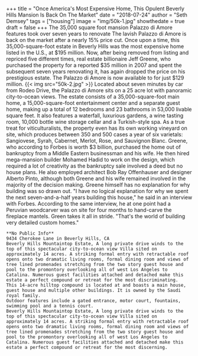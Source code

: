 +++
title = "Once America's Most Expensive Home, This Opulent Beverly Hills Mansion Is Back On The Market"
date = "2018-07-24"
author = "Seth Demsey"
tags = ["housing"]
image = "img/50k-1.jpg"
showthedate = true
draft = false
+++
The 35,000 square foot mansion Palazzo di Amore features took over seven years to renovate 
The lavish Palazzo di Amore is back on the market after a nearly 15% price cut. Once upon a time, this 35,000-square-foot estate in Beverly Hills was the most expensive home listed in the U.S., at $195 million. Now, after being removed from listing and repriced five different times, real estate billionaire Jeff Greene, who purchased the property for a reported $35 million in 2007 and spent the subsequent seven years renovating it, has again dropped the price on his prestigious estate. The Palazzo di Amore is now available to for just $129 million. 
{{< img src="50k-2.jpg" >}}
Located about seven minutes by car from Rodeo Drive, the Palazzo di Amore sits on a 25 acre lot with panoramic city-to-ocean views. The estate consists of a 35,000-square-foot main home, a 15,000-square-foot entertainment center and a separate guest home, making up a total of 12 bedrooms and 23 bathrooms in 53,000 livable square feet. 
It also features a waterfall, luxurious gardens, a wine tasting room, 10,000 bottle wine storage cellar and a Turkish-style spa. As a true treat for viticulturalists, the property even has its own working vineyard on site, which produces between 350 and 500 cases a year of six varietals: Sangiovese, Syrah, Cabernet, Merlot, Rose, and Sauvignon Blanc. 
Greene, who according to Forbes is worth $3 billion, purchased the home out of bankruptcy from a Middle Eastern businessman and his wife. He then hired mega-mansion builder Mohamed Hadid to work on the design, which required a lot of creativity as the bankruptcy sale involved a deed but no house plans. He also employed architect Bob Ray Offenhauser and designer Alberto Pinto, although both Greene and his wife remained involved in the majority of the decision making.
Greene himself has no explanation for why building was so drawn out. "I have no logical explanation for why we spent the next seven-and-a-half years building this house," he said in an interview with Forbes. According to the same interview, he at one point had a Peruvian woodcarver was on site for four months to hand-carve the fireplace mantels.
Green takes it all in stride. "That's the world of building very detailed custom homes."
```
**No Public Info**
9434 Cherokee Lane in Beverly Hills, CA
Beverly Hills Mountaintop Estate, A long private drive winds to the top of this spectacular city-to-ocean view Villa sited on approximately 14 acres. A striking formal entry with retractable roof opens onto two dramatic living rooms, formal dining room and views of tree lined promenades stretching from the two story guest house and pool to the promontory overlooking all of west Los Angeles to Catalina. Numerous guest facilities attached and detached make this estate a perfect compound or retreat for the most discriminating.
This 14-acre hilltop compound is located at and boasts a main house, guest house and multiple other buildings. It is owned by the Saudi royal family.
Outdoor features include a gated entrance, motor court, fountains, swimming pool and a tennis court.
Beverly Hills Mountaintop Estate, A long private drive winds to the top of this spectacular city-to-ocean view Villa sited on approximately 14 acres. A striking formal entry with retractable roof opens onto two dramatic living rooms, formal dining room and views of tree lined promenades stretching from the two story guest house and pool to the promontory overlooking all of west Los Angeles to Catalina. Numerous guest facilities attached and detached make this estate a perfect compound or retreat for the most discerning.
```
